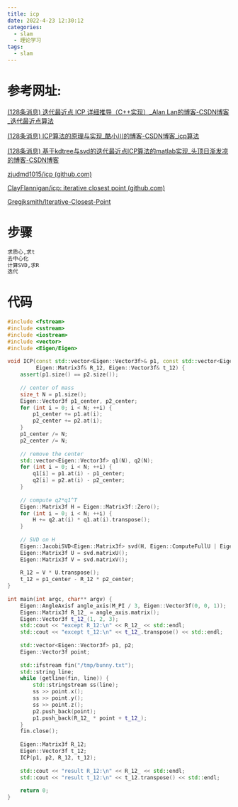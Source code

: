 ```yaml
---
title: icp
date: 2022-4-23 12:30:12
categories:
  - slam
  - 理论学习
tags:
  - slam
---
```


# 参考网址:

[(128条消息) 迭代最近点 ICP 详细推导（C++实现）_Alan Lan的博客-CSDN博客_迭代最近点算法](https://blog.csdn.net/A_L_A_N/article/details/81329728?utm_medium=distribute.pc_relevant_t0.none-task-blog-BlogCommendFromMachineLearnPai2-1.edu_weight&depth_1-utm_source=distribute.pc_relevant_t0.none-task-blog-BlogCommendFromMachineLearnPai2-1.edu_weight)

[(128条消息) ICP算法的原理与实现_酷小川的博客-CSDN博客_icp算法](https://blog.csdn.net/kksc1099054857/article/details/80280964?ops_request_misc=%7B%22request%5Fid%22%3A%22165072453016782094836291%22%2C%22scm%22%3A%2220140713.130102334..%22%7D&request_id=165072453016782094836291&biz_id=0&utm_medium=distribute.pc_search_result.none-task-blog-2~all~top_positive~default-1-80280964.142^v9^control,157^v4^control&utm_term=icp算法&spm=1018.2226.3001.4187)

[(128条消息) 基于kdtree与svd的迭代最近点ICP算法的matlab实现_头顶日渐发凉的博客-CSDN博客](https://blog.csdn.net/jinxianlovelss/article/details/107418509)

[zjudmd1015/icp (github.com)](https://github.com/zjudmd1015/icp)

[ClayFlannigan/icp: iterative closest point (github.com)](https://github.com/ClayFlannigan/icp)

[Gregjksmith/Iterative-Closest-Point](https://github.com/Gregjksmith/Iterative-Closest-Point)

# 步骤

```txt
求质心,求t
去中心化
计算SVD,求R
迭代
```

# 代码

```cpp
#include <fstream>
#include <sstream>
#include <iostream>
#include <vector>
#include <Eigen/Eigen>
 
void ICP(const std::vector<Eigen::Vector3f>& p1, const std::vector<Eigen::Vector3f>& p2,
         Eigen::Matrix3f& R_12, Eigen::Vector3f& t_12) {
    assert(p1.size() == p2.size());
 
    // center of mass
    size_t N = p1.size();
    Eigen::Vector3f p1_center, p2_center;
    for (int i = 0; i < N; ++i) {
        p1_center += p1.at(i);
        p2_center += p2.at(i);
    }
    p1_center /= N;
    p2_center /= N;
 
    // remove the center
    std::vector<Eigen::Vector3f> q1(N), q2(N);
    for (int i = 0; i < N; ++i) {
        q1[i] = p1.at(i) - p1_center;
        q2[i] = p2.at(i) - p2_center;
    }
 
    // compute q2*q1^T
    Eigen::Matrix3f H = Eigen::Matrix3f::Zero();
    for (int i = 0; i < N; ++i) {
        H += q2.at(i) * q1.at(i).transpose();
    }
 
    // SVD on H
    Eigen::JacobiSVD<Eigen::Matrix3f> svd(H, Eigen::ComputeFullU | Eigen::ComputeFullV);
    Eigen::Matrix3f U = svd.matrixU();
    Eigen::Matrix3f V = svd.matrixV();
 
    R_12 = V * U.transpose();
    t_12 = p1_center - R_12 * p2_center;
}
 
int main(int argc, char** argv) {
    Eigen::AngleAxisf angle_axis(M_PI / 3, Eigen::Vector3f(0, 0, 1));
    Eigen::Matrix3f R_12_ = angle_axis.matrix();
    Eigen::Vector3f t_12_(1, 2, 3);
    std::cout << "except R_12:\n" << R_12_ << std::endl;
    std::cout << "except t_12:\n" << t_12_.transpose() << std::endl;
 
    std::vector<Eigen::Vector3f> p1, p2;
    Eigen::Vector3f point;
 
    std::ifstream fin("/tmp/bunny.txt");
    std::string line;
    while (getline(fin, line)) {
        std::stringstream ss(line);
        ss >> point.x();
        ss >> point.y();
        ss >> point.z();
        p2.push_back(point);
        p1.push_back(R_12_ * point + t_12_);
    }
    fin.close();
 
    Eigen::Matrix3f R_12;
    Eigen::Vector3f t_12;
    ICP(p1, p2, R_12, t_12);
 
    std::cout << "result R_12:\n" << R_12_ << std::endl;
    std::cout << "result t_12:\n" << t_12.transpose() << std::endl;
 
    return 0;
}
```